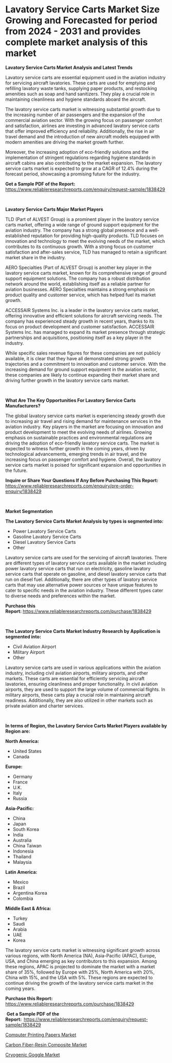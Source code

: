 <p><h1>Lavatory Service Carts Market Size Growing and Forecasted for period from 2024 - 2031 and provides complete market analysis of this market</h1></p><p><strong>Lavatory Service Carts Market Analysis and Latest Trends</strong></p>
<p><p>Lavatory service carts are essential equipment used in the aviation industry for servicing aircraft lavatories. These carts are used for emptying and refilling lavatory waste tanks, supplying paper products, and restocking amenities such as soap and hand sanitizers. They play a crucial role in maintaining cleanliness and hygiene standards aboard the aircraft.</p><p>The lavatory service carts market is witnessing substantial growth due to the increasing number of air passengers and the expansion of the commercial aviation sector. With the growing focus on passenger comfort and satisfaction, airlines are investing in advanced lavatory service carts that offer improved efficiency and reliability. Additionally, the rise in air travel demand and the introduction of new aircraft models equipped with modern amenities are driving the market growth further.</p><p>Moreover, the increasing adoption of eco-friendly solutions and the implementation of stringent regulations regarding hygiene standards in aircraft cabins are also contributing to the market expansion. The lavatory service carts market is expected to grow at a CAGR of 12.4% during the forecast period, showcasing a promising future for the industry.</p></p>
<p><strong>Get a Sample PDF of the Report:&nbsp;</strong> <a href="https://www.reliableresearchreports.com/enquiry/request-sample/1838429">https://www.reliableresearchreports.com/enquiry/request-sample/1838429</a></p>
<p>&nbsp;</p>
<p><strong>Lavatory Service Carts Major Market Players</strong></p>
<p><p>TLD (Part of ALVEST Group) is a prominent player in the lavatory service carts market, offering a wide range of ground support equipment for the aviation industry. The company has a strong global presence and a well-established reputation for providing high-quality products. TLD focuses on innovation and technology to meet the evolving needs of the market, which contributes to its continuous growth. With a strong focus on customer satisfaction and after-sales service, TLD has managed to retain a significant market share in the industry.</p><p>AERO Specialties (Part of ALVEST Group) is another key player in the lavatory service carts market, known for its comprehensive range of ground support equipment solutions. The company has a robust distribution network around the world, establishing itself as a reliable partner for aviation businesses. AERO Specialties maintains a strong emphasis on product quality and customer service, which has helped fuel its market growth.</p><p>ACCESSAIR Systems Inc. is a leader in the lavatory service carts market, offering innovative and efficient solutions for aircraft servicing needs. The company has experienced steady growth in recent years, thanks to its focus on product development and customer satisfaction. ACCESSAIR Systems Inc. has managed to expand its market presence through strategic partnerships and acquisitions, positioning itself as a key player in the industry.</p><p>While specific sales revenue figures for these companies are not publicly available, it is clear that they have all demonstrated strong growth trajectories and a commitment to innovation and customer service. With the increasing demand for ground support equipment in the aviation sector, these companies are likely to continue expanding their market share and driving further growth in the lavatory service carts market.</p></p>
<p>&nbsp;</p>
<p><strong>What Are The Key Opportunities For Lavatory Service Carts Manufacturers?</strong></p>
<p><p>The global lavatory service carts market is experiencing steady growth due to increasing air travel and rising demand for maintenance services in the aviation industry. Key players in the market are focusing on innovation and product development to meet the evolving needs of airlines. Growing emphasis on sustainable practices and environmental regulations are driving the adoption of eco-friendly lavatory service carts. The market is expected to witness further growth in the coming years, driven by technological advancements, emerging trends in air travel, and the increasing focus on passenger comfort and hygiene. Overall, the lavatory service carts market is poised for significant expansion and opportunities in the future.</p></p>
<p><strong>Inquire or Share Your Questions If Any Before Purchasing This Report:</strong> <a href="https://www.reliableresearchreports.com/enquiry/pre-order-enquiry/1838429">https://www.reliableresearchreports.com/enquiry/pre-order-enquiry/1838429</a></p>
<p>&nbsp;</p>
<p><strong>Market Segmentation</strong></p>
<p><strong>The Lavatory Service Carts Market Analysis by types is segmented into:</strong></p>
<p><ul><li>Power Lavatory Service Carts</li><li>Gasoline Lavatory Service Carts</li><li>Diesel Lavatory Service Carts</li><li>Other</li></ul></p>
<p><p>Lavatory service carts are used for the servicing of aircraft lavatories. There are different types of lavatory service carts available in the market including power lavatory service carts that run on electricity, gasoline lavatory service carts that operate on gasoline, and diesel lavatory service carts that run on diesel fuel. Additionally, there are other types of lavatory service carts that may use alternative power sources or have unique features to cater to specific needs in the aviation industry. These different types cater to diverse needs and preferences within the market.</p></p>
<p><strong>Purchase this Report:&nbsp;</strong><a href="https://www.reliableresearchreports.com/purchase/1838429">https://www.reliableresearchreports.com/purchase/1838429</a></p>
<p>&nbsp;</p>
<p><strong>The Lavatory Service Carts Market Industry Research by Application is segmented into:</strong></p>
<p><ul><li>Civil Aviation Airport</li><li>Military Airport</li><li>Other</li></ul></p>
<p><p>Lavatory service carts are used in various applications within the aviation industry, including civil aviation airports, military airports, and other markets. These carts are essential for efficiently servicing aircraft lavatories, ensuring cleanliness and proper functionality. In civil aviation airports, they are used to support the large volume of commercial flights. In military airports, these carts play a crucial role in maintaining aircraft readiness. Additionally, they are also utilized in other markets such as private aviation and charter services.</p></p>
<p>&nbsp;</p>
<p><strong>In terms of Region, the Lavatory Service Carts Market Players available by Region are:</strong></p>
<p>
    <p> <strong> North America: </strong>
        <ul>
            <li>United States</li>
            <li>Canada</li>
        </ul>
        </p> 
    <p> <strong> Europe: </strong>
        <ul>
            <li>Germany</li>
            <li>France</li>
            <li>U.K.</li>
            <li>Italy</li>
            <li>Russia</li>
        </ul>
        </p> 
    <p> <strong> Asia-Pacific: </strong>
        <ul>
            <li>China</li>
            <li>Japan</li>
            <li>South Korea</li>
            <li>India</li>
            <li>Australia</li>
            <li>China Taiwan</li>
            <li>Indonesia</li>
            <li>Thailand</li>
            <li>Malaysia</li>
        </ul>
        </p> 
    <p> <strong> Latin America: </strong>
        <ul>
            <li>Mexico</li>
            <li>Brazil</li>
            <li>Argentina Korea</li>
            <li>Colombia</li>
        </ul>
        </p> 
    <p> <strong> Middle East & Africa: </strong>
        <ul>
            <li>Turkey</li>
            <li>Saudi</li>
            <li>Arabia</li>
            <li>UAE</li>
            <li>Korea</li>
        </ul>
    </p>
    </p>
<p><p>The lavatory service carts market is witnessing significant growth across various regions, with North America (NA), Asia-Pacific (APAC), Europe, USA, and China emerging as key contributors to this expansion. Among these regions, APAC is projected to dominate the market with a market share of 35%, followed by Europe with 25%, North America with 20%, China with 15%, and the USA with 5%. These regions are expected to continue driving the growth of the lavatory service carts market in the coming years.</p></p>
<p><strong>Purchase this Report: </strong><a href="https://www.reliableresearchreports.com/purchase/1838429">https://www.reliableresearchreports.com/purchase/1838429</a></p>
<p>&nbsp;<strong>Get a Sample PDF of the Report:&nbsp;&nbsp;</strong><a href="https://www.reliableresearchreports.com/enquiry/request-sample/1838429">https://www.reliableresearchreports.com/enquiry/request-sample/1838429</a></p>
<p><strong></strong></p>
<p><p><a href="https://view.publitas.com/reportprime-1/decoding-the-computer-printing-papers-market-a-deep-dive-into-the-latest-market-trends-market-segmentation-and-competitive-analysis/">Computer Printing Papers Market</a></p><p><a href="https://view.publitas.com/reportprime-1/carbon-fiber-resin-composite-market-size-and-growth-market-segmentation-regional-and-country-breakdowns-and-market-trends-for-period-from-2023-2030/">Carbon Fiber-Resin Composite Market</a></p><p><a href="https://view.publitas.com/reportprime-1/cryogenic-goggle-market-size-global-industry-overview-market-segmentation-and-forecast-2023-to-2030/">Cryogenic Goggle Market</a></p></p>
